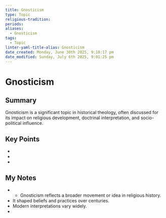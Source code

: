 ```yaml
---
title: Gnosticism
type: Topic
religious-tradition: 
periods: 
aliases:
  - Gnosticism
tags:
  - Topic
linter-yaml-title-alias: Gnosticism
date_created: Monday, June 30th 2025, 9:18:17 pm
date_modified: Sunday, July 6th 2025, 9:01:25 pm
---
```


# Gnosticism

## Summary
Gnosticism is a significant topic in historical theology, often discussed for its impact on religious development, doctrinal interpretation, and socio-political influence.

## Key Points
- 
- 
- 

## My Notes
- - Gnosticism reflects a broader movement or idea in religious history.
- It shaped beliefs and practices over centuries.
- Modern interpretations vary widely.
- 